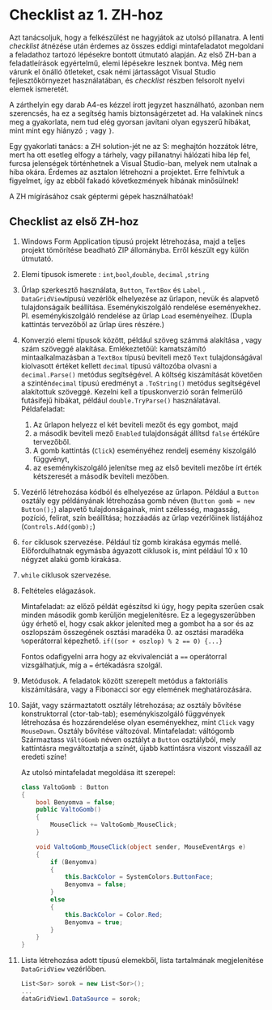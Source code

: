 # Checklist az 1. ZH-hoz

Azt tanácsoljuk, hogy a felkészülést ne hagyjátok az utolsó pillanatra. A lenti *checklist* átnézése után érdemes az összes eddigi mintafeladatot megoldani a feladathoz tartozó lépésekre bontott útmutató alapján. Az első ZH-ban a feladatleírások egyértelmű, elemi lépésekre lesznek bontva. Még nem várunk el önálló ötleteket, csak némi jártasságot Visual Studio fejlesztőkörnyezet használatában, és *checklist* részben felsorolt nyelvi elemek ismeretét. 

A zárthelyin egy darab A4-es kézzel írott jegyzet használható, azonban nem szerencsés, ha ez a segítség hamis biztonságérzetet ad. Ha valakinek nincs meg a gyakorlata, nem tud elég gyorsan javítani olyan egyszerű hibákat, mint mint egy hiányzó `;` vagy `}`. 

Egy gyakorlati tanács: a ZH solution-jét ne az S: meghajtón hozzátok létre, mert ha ott esetleg elfogy a tárhely, vagy pillanatnyi hálózati hiba lép fel, furcsa jelenségek történhetnek a Visual Studio-ban, melyek nem utalnak a hiba okára. Érdemes az asztalon létrehozni a projektet. Erre felhívtuk a figyelmet, így az ebből fakadó következmények hibának minősülnek!

A ZH mígírásához csak géptermi gépek használhatóak!

## Checklist az első ZH-hoz

1. Windows Form Application típusú projekt létrehozása, majd a teljes projekt tömörítése beadható ZIP állományba. Erről készült egy külön útmutató.
2. Elemi típusok ismerete : `int`,`bool`,`double`, `decimal` ,`string`
3. Űrlap szerkesztő használata, `Button`, `TextBox` és `Label` , `DataGridView`típusú vezérlők elhelyezése az űrlapon, nevük és alapvető tulajdonságaik beállítása. Eseménykiszolgáló rendelése eseményekhez. Pl. eseménykiszolgáló rendelése az űrlap `Load` eseményeihez. (Dupla kattintás tervezőből az űrlap üres részére.)
4. Konverzió elemi típusok között, például szöveg számmá alakítása , vagy szám szöveggé alakítása. Emlékeztetőül: kamatszámító mintaalkalmazásban a `TextBox` típusú beviteli mező `Text` tulajdonságával kiolvasott értéket kellett `decimal` típusú változóba olvasni a ` decimal.Parse()` metódus segítségével. A költség kiszámítását követően a szintén`decimal` típusú eredményt a `.ToString()` metódus segítségével alakítottuk szöveggé. Kezelni kell a típuskonverzió során felmerülő futásifejű hibákat, például `double.TryParse()` használatával. 
   Példafeladat: 
   1. Az űrlapon helyezz el két beviteli mezőt és egy gombot, majd
   2. a második beviteli mező `Enabled` tulajdonságát állítsd `false` értékűre tervezőből. 
   3. A gomb kattintás (`Click`) eseményéhez rendelj esemény kiszolgáló függvényt, 
   4. az eseménykiszolgáló jelenítse meg az első beviteli mezőbe írt érték kétszeresét a második beviteli mezőben.


6. Vezérlő létrehozása kódból és elhelyezése az űrlapon. Például a `Button` osztály egy példányának létrehozása gomb néven (`Button gomb = new Button();`) alapvető tulajdonságainak, mint szélesség, magasság, pozíció, felirat, szín beállítása; hozzáadás az űrlap vezérlőinek listájához (`Controls.Add(gomb);`)

7. `for` ciklusok szervezése. Például tíz gomb kirakása egymás mellé. Előfordulhatnak egymásba ágyazott ciklusok is, mint például 10 x 10 négyzet alakú gomb kirakása.

8. `while` ciklusok szervezése.

9. Feltételes elágazások. 

   Mintafeladat: az előző példát egészítsd ki úgy, hogy pepita szerűen csak minden második gomb kerüljön megjelenítésre. Ez a legegyszerűbben úgy érhető el, hogy csak akkor jeleníted meg a gombot ha a sor és az oszlopszám összegének osztási maradéka 0. az osztási maradéka `%`operátorral képezhető. `if((sor + oszlop) % 2 == 0) {...}`

   Fontos odafigyelni arra hogy az ekvivalenciát a `==` operátorral vizsgálhatjuk, míg a `=` értékadásra szolgál.

10. Metódusok. A feladatok között szerepelt metódus a faktoriális kiszámítására, vagy a Fibonacci sor egy elemének meghatározására.

11. Saját, vagy származtatott osztály létrehozása; az osztály bővítése konstruktorral (ctor-tab-tab); eseménykiszolgáló függvények létrehozása és hozzárendelése olyan eseményekhez, mint `Click` vagy `MouseDown`. Osztály bővítése változóval.
    Mintafeladat: váltógomb
    Származtass `VáltóGomb` néven osztályt a `Button` osztályból, mely kattintásra megváltoztatja a színét, újabb kattintásra viszont visszaáll az eredeti színe! 

    Az utolsó mintafeladat megoldása itt szerepel: 
    ```csharp
    class ValtoGomb : Button
    {
        bool Benyomva = false;
        public ValtoGomb()
        {
            MouseClick += ValtoGomb_MouseClick;
        }

        void ValtoGomb_MouseClick(object sender, MouseEventArgs e)
        {
            if (Benyomva)
            {
                this.BackColor = SystemColors.ButtonFace;
                Benyomva = false;
            }
            else
            {
                this.BackColor = Color.Red;
                Benyomva = true;
            }
        }        
    }
    ```

12. Lista létrehozása adott típusú elemekből, lista tartalmának megjelenítése `DataGridView` vezérlőben.

    ``` csharp
    List<Sor> sorok = new List<Sor>();
    ...
    dataGridView1.DataSource = sorok;
    ```

    
